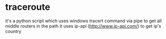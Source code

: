 # traceroute
it's a python script which uses windows tracert command via pipe to get all middle routers in the path
it uses ip-api (http://www.ip-api.com/) to get ip's country
